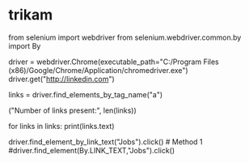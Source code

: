 # trikam

from selenium import webdriver
from selenium.webdriver.common.by import By

driver = webdriver.Chrome(executable_path="C:/Program Files (x86)/Google/Chrome/Application/chromedriver.exe")
driver.get("http://linkedin.com")

links = driver.find_elements_by_tag_name("a")

("Number of links present:", len(links))

for links in links:
    print(links.text)

driver.find_element_by_link_text("Jobs").click() # Method 1
#driver.find_element(By.LINK_TEXT,"Jobs").click()
